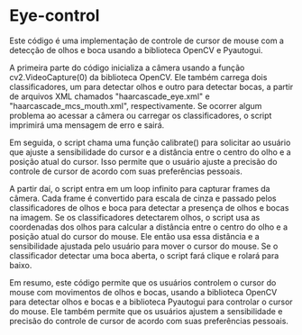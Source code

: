 # Eye-control

Este código é uma implementação de controle de cursor de mouse com a detecção de olhos e boca usando a biblioteca OpenCV e Pyautogui.

A primeira parte do código inicializa a câmera usando a função cv2.VideoCapture(0) da biblioteca OpenCV. Ele também carrega dois classificadores, um para detectar olhos e outro para detectar bocas, a partir de arquivos XML chamados "haarcascade_eye.xml" e "haarcascade_mcs_mouth.xml", respectivamente. Se ocorrer algum problema ao acessar a câmera ou carregar os classificadores, o script imprimirá uma mensagem de erro e sairá.

Em seguida, o script chama uma função calibrate() para solicitar ao usuário que ajuste a sensibilidade do cursor e a distância entre o centro do olho e a posição atual do cursor. Isso permite que o usuário ajuste a precisão do controle de cursor de acordo com suas preferências pessoais.

A partir daí, o script entra em um loop infinito para capturar frames da câmera. Cada frame é convertido para escala de cinza e passado pelos classificadores de olhos e boca para detectar a presença de olhos e bocas na imagem. Se os classificadores detectarem olhos, o script usa as coordenadas dos olhos para calcular a distância entre o centro do olho e a posição atual do cursor do mouse. Ele então usa essa distância e a sensibilidade ajustada pelo usuário para mover o cursor do mouse. Se o classificador detectar uma boca aberta, o script fará clique e rolará para baixo.

Em resumo, este código permite que os usuários controlem o cursor do mouse com movimentos de olhos e bocas, usando a biblioteca OpenCV para detectar olhos e bocas e a biblioteca Pyautogui para controlar o cursor do mouse. Ele também permite que os usuários ajustem a sensibilidade e precisão do controle de cursor de acordo com suas preferências pessoais.
